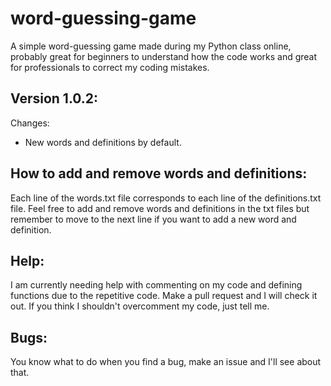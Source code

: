 # word-guessing-game
A simple word-guessing game made during my Python class online, probably great for beginners to understand how the code works and great for professionals to correct my coding mistakes.

## Version 1.0.2:
Changes:
  - New words and definitions by default.

## How to add and remove words and definitions:
Each line of the words.txt file corresponds to each line of the definitions.txt file. Feel free to add and remove words and definitions in the txt files but remember to move to the next line if you want to add a new word and definition.

## Help:
I am currently needing help with commenting on my code and defining functions due to the repetitive code. Make a pull request and I will check it out. If you think I shouldn't overcomment my code, just tell me.

## Bugs:
You know what to do when you find a bug, make an issue and I'll see about that.
